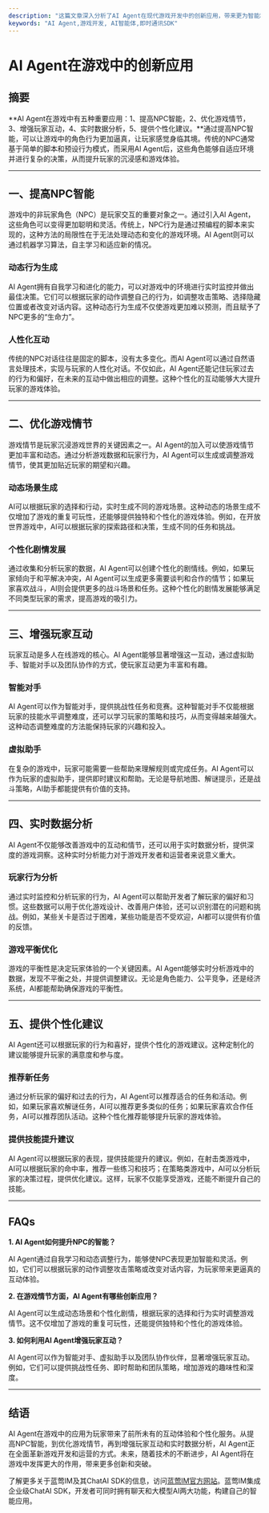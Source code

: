 ```yaml
---
description: "这篇文章深入分析了AI Agent在现代游戏开发中的创新应用，带来更为智能和互动的游戏体验。"
keywords: "AI Agent,游戏开发, AI智能体,即时通讯SDK"
---
```

# AI Agent在游戏中的创新应用

## 摘要

**AI Agent在游戏中有五种重要应用：1、提高NPC智能，2、优化游戏情节，3、增强玩家互动，4、实时数据分析，5、提供个性化建议。**通过提高NPC智能，可以让游戏中的角色行为更加逼真，让玩家感觉身临其境。传统的NPC通常基于简单的脚本和预设行为模式，而采用AI Agent后，这些角色能够自适应环境并进行复杂的决策，从而提升玩家的沉浸感和游戏体验。

---

## 一、提高NPC智能

游戏中的非玩家角色（NPC）是玩家交互的重要对象之一。通过引入AI Agent，这些角色可以变得更加聪明和灵活。传统上，NPC行为是通过预编程的脚本来实现的，这种方法的局限性在于无法处理动态和变化的游戏环境。AI Agent则可以通过机器学习算法，自主学习和适应新的情况。

### 动态行为生成

AI Agent拥有自我学习和进化的能力，可以对游戏中的环境进行实时监控并做出最佳决策。它们可以根据玩家的动作调整自己的行为，如调整攻击策略、选择隐藏位置或者改变对话内容。这种动态行为生成不仅使游戏更加难以预测，而且赋予了NPC更多的“生命力”。

### 人性化互动

传统的NPC对话往往是固定的脚本，没有太多变化。而AI Agent可以通过自然语言处理技术，实现与玩家的人性化对话。不仅如此，AI Agent还能记住玩家过去的行为和偏好，在未来的互动中做出相应的调整。这种个性化的互动能够大大提升玩家的游戏体验。

---

## 二、优化游戏情节

游戏情节是玩家沉浸游戏世界的关键因素之一。AI Agent的加入可以使游戏情节更加丰富和动态。通过分析游戏数据和玩家行为，AI Agent可以生成或调整游戏情节，使其更加贴近玩家的期望和兴趣。

### 动态场景生成

AI可以根据玩家的选择和行动，实时生成不同的游戏场景。这种动态的场景生成不仅增加了游戏的重复可玩性，还能够提供独特和个性化的游戏体验。例如，在开放世界游戏中，AI可以根据玩家的探索路径和决策，生成不同的任务和挑战。

### 个性化剧情发展

通过收集和分析玩家的数据，AI Agent可以创建个性化的剧情线。例如，如果玩家倾向于和平解决冲突，AI Agent可以生成更多需要谈判和合作的情节；如果玩家喜欢战斗，AI则会提供更多的战斗场景和任务。这种个性化的剧情发展能够满足不同类型玩家的需求，提高游戏的吸引力。

---

## 三、增强玩家互动

玩家互动是多人在线游戏的核心。AI Agent能够显著增强这一互动，通过虚拟助手、智能对手以及团队协作的方式，使玩家互动更为丰富和有趣。

### 智能对手

AI Agent可以作为智能对手，提供挑战性任务和竞赛。这种智能对手不仅能根据玩家的技能水平调整难度，还可以学习玩家的策略和技巧，从而变得越来越强大。这种动态调整难度的方法能保持玩家的兴趣和投入。

### 虚拟助手

在复杂的游戏中，玩家可能需要一些帮助来理解规则或完成任务。AI Agent可以作为玩家的虚拟助手，提供即时建议和帮助。无论是导航地图、解谜提示，还是战斗策略，AI助手都能提供有价值的支持。

---

## 四、实时数据分析

AI Agent不仅能够改善游戏中的互动和情节，还可以用于实时数据分析，提供深度的游戏洞察。这种实时分析能力对于游戏开发者和运营者来说意义重大。

### 玩家行为分析

通过实时监控和分析玩家的行为，AI Agent可以帮助开发者了解玩家的偏好和习惯。这些数据可以用于优化游戏设计、改善用户体验，还可以识别潜在的问题和挑战。例如，某些关卡是否过于困难，某些功能是否不受欢迎，AI都可以提供有价值的反馈。

### 游戏平衡优化

游戏的平衡性是决定玩家体验的一个关键因素。AI Agent能够实时分析游戏中的数据，发现不平衡之处，并提供调整建议。无论是角色能力、公平竞争，还是经济系统，AI都能帮助确保游戏的平衡性。

---

## 五、提供个性化建议

AI Agent还可以根据玩家的行为和喜好，提供个性化的游戏建议。这种定制化的建议能够提升玩家的满意度和参与度。

### 推荐新任务

通过分析玩家的偏好和过去的行为，AI Agent可以推荐适合的任务和活动。例如，如果玩家喜欢解谜任务，AI可以推荐更多类似的任务；如果玩家喜欢合作任务，AI可以推荐团队活动。这种个性化推荐能够提升玩家的游戏体验。

### 提供技能提升建议

AI Agent可以根据玩家的表现，提供技能提升的建议。例如，在射击类游戏中，AI可以根据玩家的命中率，推荐一些练习和技巧；在策略类游戏中，AI可以分析玩家的决策过程，提供优化建议。这样，玩家不仅能享受游戏，还能不断提升自己的技能。

---

## FAQs

**1. AI Agent如何提升NPC的智能？**

AI Agent通过自我学习和动态调整行为，能够使NPC表现更加智能和灵活。例如，它们可以根据玩家的动作调整攻击策略或改变对话内容，为玩家带来更逼真的互动体验。

**2. 在游戏情节方面，AI Agent有哪些创新应用？**

AI Agent可以生成动态场景和个性化剧情，根据玩家的选择和行为实时调整游戏情节。这不仅增加了游戏的重复可玩性，还能提供独特和个性化的游戏体验。

**3. 如何利用AI Agent增强玩家互动？**

AI Agent可以作为智能对手、虚拟助手以及团队协作伙伴，显著增强玩家互动。例如，它们可以提供挑战性任务、即时帮助和团队策略，增加游戏的趣味性和深度。

---

## 结语

AI Agent在游戏中的应用为玩家带来了前所未有的互动体验和个性化服务。从提高NPC智能，到优化游戏情节，再到增强玩家互动和实时数据分析，AI Agent正在全面革新游戏开发和运营的方式。未来，随着技术的不断进步，AI Agent将在游戏中发挥更大的作用，带来更多创新和突破。

了解更多关于蓝莺IM及其ChatAI SDK的信息，访问[蓝莺IM官方网站](https://www.lanyingim.com)。蓝莺IM集成企业级ChatAI SDK，开发者可同时拥有聊天和大模型AI两大功能，构建自己的智能应用。
